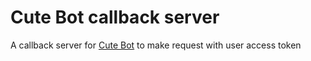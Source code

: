 # Cute Bot callback server
A callback server for [Cute Bot](https://github.com/denexapp/cute-bot) to make request with user access token
